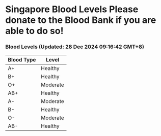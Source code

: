 Singapore Blood Levels
 Please donate to the Blood Bank if you are able to do so!
================================================================================================================================

### Blood Levels (Updated: 28 Dec 2024 09:16:42 GMT+8)
| Blood Type | Level     |
|------------|-----------|
| A+     | Healthy |
| B+     | Healthy |
| O+     | Moderate |
| AB+     | Healthy |
| A-     | Moderate |
| B-     | Healthy |
| O-     | Moderate |
| AB-     | Healthy |
